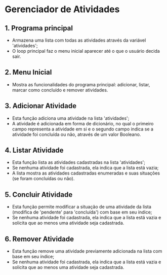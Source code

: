 # Gerenciador de Atividades

## 1. Programa principal 
- Armazena uma lista com todas as atividades através da variável 'atividades';
- O loop principal faz o menu inicial aparecer até o que o usuário decida sair.

## 2. Menu Inicial
- Mostra as funcionalidades do programa principal: adicionar, listar, marcar como concluído e remover atividades.

## 3. Adicionar Atividade
- Esta função adiciona uma atividade na lista 'atividades'; 
- A atividade é adicionada em forma de dicionário, no qual o primeiro campo representa a atividade em si e o segundo campo indica se a atividade foi concluída ou não, através de um valor Booleano.

## 4. Listar Atividade
- Esta função lista as atividades cadastradas na lista 'atividades';
- Se nenhuma atividade foi cadastrada, ela indica que a lista está vazia;
- A lista mostra as atividades cadastradas enumeradas e suas situações (se foram concluídas ou não).

## 5. Concluir Atividade
- Esta função permite modificar a situação de uma atividade da lista (modifica de 'pendente' para 'concluída') com base em seu índice;
- Se nenhuma atividade foi cadastrada, ela indica que a lista está vazia e solicita que ao menos uma atividade seja cadastrada.

## 6. Remover Atividade
- Esta função remove uma atividade previamente adicionada na lista com base em seu índice;
- Se nenhuma atividade foi cadastrada, ela indica que a lista está vazia e solicita que ao menos uma atividade seja cadastrada.

